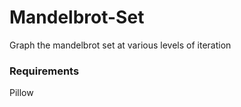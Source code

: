 # Mandelbrot-Set

Graph the mandelbrot set at various levels of iteration

### Requirements

Pillow
